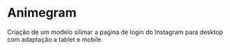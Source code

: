 # Animegram
Criação de um modelo silimar a pagina de login do Instagram para desktop com adaptação a tablet e mobile.
